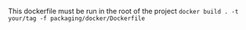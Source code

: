 This dockerfile must be run in the root of the project
`docker build . -t your/tag -f packaging/docker/Dockerfile`